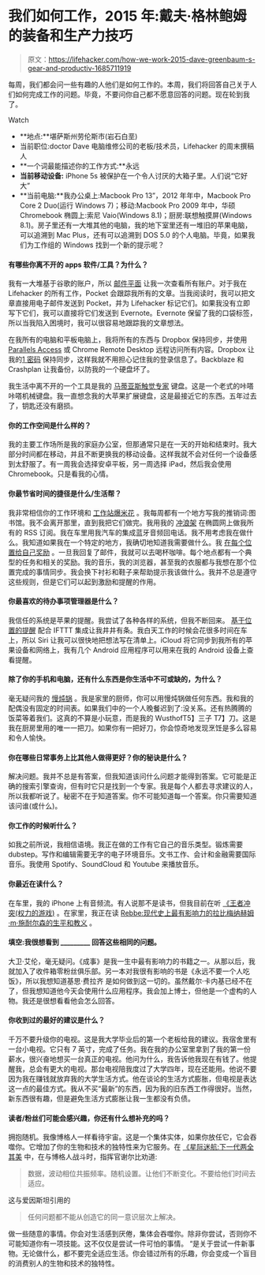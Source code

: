 # 我们如何工作，2015 年:戴夫·格林鲍姆的装备和生产力技巧

> 原文：<https://lifehacker.com/how-we-work-2015-dave-greenbaum-s-gear-and-productiv-1685711919>

每周，我们都会问一些有趣的人他们是如何工作的。本周，我们将回答自己关于人们如何完成工作的问题。毕竟，不要问你自己都不愿意回答的问题。现在轮到我了。

Watch

*   **地点:**堪萨斯州劳伦斯市(岩石白垩)
*   当前职位:doctor Dave 电脑维修公司的老板/技术员，Lifehacker 的周末撰稿人
*   **一个词最能描述你的工作方式:**永远
*   **当前移动设备:** iPhone 5s 被保护在一个令人讨厌的大箱子里。人们说“它好大”
*   **当前电脑:**我办公桌上:Macbook Pro 13”，2012 年年中，Macbook Pro Core 2 Duo(运行 Windows 7)；移动:Macbook Pro 2009 年中，华硕 Chromebook 椭圆上:索尼 Vaio(Windows 8.1)；厨房:联想触摸屏(Windows 8.1)。房子里还有一大堆其他的电脑，我的地下室里还有一堆旧的苹果电脑，可以追溯到 Mac Plus，还有可以追溯到 DOS 5.0 的个人电脑。毕竟，如果我们为工作组的 Windows 找到一个新的提示呢？

#### **有哪些你离不开的 apps 软件/工具？为什么？**

我有一大堆基于谷歌的账户，所以 [邮件平面](http://mailplaneapp.com/) 让我一次查看所有账户。对于我在 Lifehacker 的所有工作，Pocket 会跟踪我所有的文章。当我阅读时，我可以把文章直接用电子邮件发送到 Pocket，并为 Lifehacker 标记它们。如果我没有立即写下它们，我可以直接将它们发送到 Evernote。Evernote 保留了我的口袋标签，所以当我陷入困境时，我可以很容易地跟踪我的文章想法。

在我所有的电脑和平板电脑上，我将所有的东西与 Dropbox 保持同步，并使用 [Parallels Access](http://lifehacker.com/parallels-access-2-5-controls-your-remote-computer-from-1679503751) 或 Chrome Remote Desktop 远程访问所有内容。Dropbox 让我的[1 密码](http://lifehacker.com/behind-the-app-the-story-of-1password-1643425238) 保持同步，这样我就不用担心记住我的登录信息了。Backblaze 和 Crashplan 让我备份，以防我的一个硬盘坏了。

我生活中离不开的一个工具是我的 [马蒂亚斯触觉专家](http://matias.ca/tactilepro/) 键盘。这是一个老式的咔嗒咔嗒机械键盘。我一直想念我的大苹果扩展键盘，这是最接近它的东西。五年过去了，钥匙还没有磨损。

#### 你的工作空间是什么样的？

我的主要工作场所是我的家庭办公室，但那通常只是在一天的开始和结束时。我大部分时间都在移动，并且不断更换我的移动设备。这样我就不会对任何一个设备感到太舒服了。有一周我会选择安卓平板，另一周选择 iPad，然后我会使用 Chromebook。只是看我的心情。

#### 你最节省时间的捷径是什么/生活帮？

我非常相信你的工作环境和 [工作站爆米花](https://lifehacker.com/work-more-productively-on-your-own-by-playing-workstat-1522908803) 。我每周都有一个地方写我的推销词:图书馆。我不会离开那里，直到我把它们做完。我用我的 [冲浪架](http://lifehacker.com/the-sufrshelf-turns-exercise-equipment-into-a-walking-d-1564264528) 在椭圆网上做我所有的 RSS 订阅。我在车里用我汽车的集成蓝牙音频回电话。我不用考虑我在做什么。我知道如果我在一个特定的地方，我确切地知道我需要做什么。我 [在每个位置给自己奖励](http://lifehacker.com/give-yourself-relevant-rewards-not-random-ones-to-sta-1666723053) 。一旦我回复了邮件，我就可以去喝杯咖啡。每个地点都有一个典型的任务和相关的奖励。我的音乐，我的浏览器，甚至我的衣服都与我想在那个位置完成的事情同步。我会换下衬衫和鞋子来帮助提示我该做什么。我并不总是遵守这些规则，但是它们可以起到激励和提醒的作用。

#### 你最喜欢的待办事项管理器是什么？

我信任的系统是苹果的提醒。我尝试了各种各样的系统，但我不断回来。 [基于位置的提醒](https://lifehacker.com/the-best-clever-uses-for-location-based-reminders-1578747141) 配合 IFTTT 集成让我井井有条。我白天工作的时候会花很多时间在车上，所以 Siri 让我可以很快地把想法写在清单上。iCloud 将它同步到我所有的苹果设备和网络上，我有几个 Android 应用程序可以用来在我的 Android 设备上查看提醒。

#### 除了你的手机和电脑，还有什么东西是你生活中不可或缺的，为什么？

毫无疑问我的 [慢炖锅](https://lifehacker.com/make-almost-any-recipe-work-in-a-slow-cooker-with-this-1593228858) 。我是家里的厨师，你可以用慢炖锅做任何东西。我和我的配偶没有固定的时间表。如果我们中的一个人晚餐迟到了:没关系。还有热腾腾的饭菜等着我们。这真的不算是小玩意，而是我的 WusthofT5】三子 T7】刀。这是我在厨房里用的唯一一把刀。如果你有一把好刀，你会惊奇地发现烹饪是多么容易和令人愉快。

#### 你在哪些日常事务上比其他人做得更好？你的秘诀是什么？

解决问题。我并不总是有答案，但我知道该问什么问题才能得到答案。它可能是正确的搜索引擎查询，但有时它只是找到一个专家。我是每个人都去寻求建议的人，所以我都听说了。秘密不在于知道答案。你不可能知道每一个答案。你只需要知道该问谁(或什么)。

#### 你工作的时候听什么？

如我之前所说，我相信语境。我正在做的工作有它自己的音乐类型。锻炼需要 dubstep。写作和编辑需要无字的电子环境音乐。文书工作、会计和金融需要国际音乐。我使用 Spotify、SoundCloud 和 Youtube 来播放音乐。

#### 你最近在读什么？

在车里，我的 iPhone 上有音频流。有人说那不是读书，但我目前在听 [《王者冲突(权力的游戏)](http://www.audible.com/pd/Sci-Fi-Fantasy/A-Clash-of-Kings-Audiobook/B002UZKIBO) 。在家里，我正在读 [Rebbe:现代史上最有影响力的拉比梅纳赫姆·m·施耐尔森的生平和教义](http://www.amazon.com/Rebbe-Teachings-Menachem-Schneerson-Influential/dp/0062318985?asc_campaign=InlineText&asc_refurl=https://lifehacker.com/how-we-work-2015-dave-greenbaum-s-gear-and-productiv-1685711919&asc_source=&tag=kinjalifehackerlink-20) 。

#### 填空:我很想看到 _________ 回答这些相同的问题。

大卫·艾伦，毫无疑问。《成事》是我一生中最有影响力的书籍之一。从那以后，我就加入了收件箱零粉丝俱乐部。另一本对我很有影响的书是《永远不要一个人吃饭》，所以我想知道基思·费拉齐 是如何做到这一切的。虽然戴尔·卡内基已经不在了，但我想知道他今天会使用什么应用程序。我会加上博士，但他是一个虚构的人物。我还是很想看看他会怎么回答。

#### 你收到过的最好的建议是什么？

千万不要升级你的电视。这是我大学毕业后的第一个老板给我的建议。我宿舍里有一台小电视。它只有 7 英寸，完成了任务。我在我的办公室里拿到了我的第一份薪水，很兴奋地想买一台真正的电视。他问为什么，我告诉他我现在有钱了。他提醒我，总会有更大的电视。那台电视陪我度过了大学四年，现在还能用。他说不要因为我在赚钱就放弃我的大学生活方式。他在谈论的生活方式膨胀，但电视是表达这一点的最佳方式。我从不买“最新”的东西，因为我的旧东西工作得很好。当然，新东西很有趣，但是避免生活方式膨胀让我一生都没有负债。

#### 读者/粉丝们可能会感兴趣，你还有什么想补充的吗？

拥抱随机。我像博格人一样看待宇宙。这是一个集体实体，如果你放任它，它会吞噬你。它增加了你的生物和技术的独特性来为它服务。在 [《星际迷航:下一代两全其美](http://en.wikipedia.org/wiki/The_Best_of_Both_Worlds_%28Star_Trek:_The_Next_Generation%29) 中，在与博格人战斗时，指挥官谢尔比劝道:

> 数据，波动相位共振频率。随机设置。让他们不断变化。不要给他们时间去适应。

这与爱因斯坦引用的

> 任何问题都不能从创造它的同一意识层次上解决。

做一些随意的事情。你会对生活感到厌倦，集体会吞噬你。除非你尝试，否则你不可能知道你有一项技能。这不仅仅是尝试一件可怕的事情。 “是关于尝试一件新事物。无论做什么，都不要完全适应生活。你会错过所有的乐趣，你会变成一个盲目的消费别人的生物和技术的独特性。